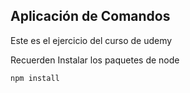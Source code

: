 ## Aplicación de Comandos

Este es el ejercicio del curso de udemy

Recuerden Instalar los paquetes de node

````
npm install
````